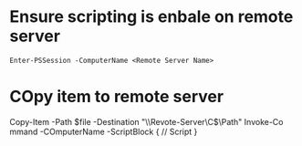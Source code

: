 # Ensure scripting is enbale on remote server
```
Enter-PSSession -ComputerName <Remote Server Name>
```

# COpy item to remote server
Copy-Item -Path $file -Destination "\\Revote-Server\C$\Path"
Invoke-Co   mmand -COmputerName <Remote Server Name> -ScriptBlock {
    // Script 
}